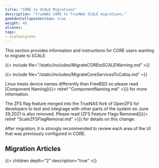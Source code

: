 ```yaml
---
title: "CORE to SCALE Migrations"
description: "TrueNAS CORE to TrueNAS SCALE migrations."
geekdocCollapseSection: true
weight: 40
aliases:
tags:
- scalemigrate
---
```


This section provides information and instructions for CORE users wanting to migrate to SCALE.

{{< include file="/static/includes/MigrateCOREtoSCALEWarning.md" >}}

{{< include file="/static/includes/MigrateCoreServicesToCobia.md" >}}

Linux treats device names differently than FreeBSD so please read [Component Naming]({{< relref "ComponentNaming.md" >}}) for more information.

The ZFS flag feature merged into the TrueNAS fork of OpenZFS for developers to test and integrage with other parts of the system on June 29,2021 is also removed.
Please read [ZFS Feature Flags Removed]({{< relref "ScaleZFSFlagRemoval.md" >}}) for details on this change.

After migration, it is strongly recommended to review each area of the UI that was previously configured in CORE.

## Migration Articles

{{< children depth="2" description="true" >}}